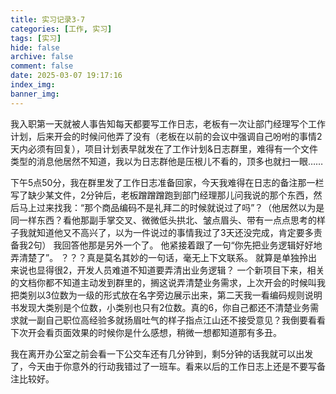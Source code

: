 ```yaml
---
title: 实习记录3-7
categories: [工作, 实习]
tags: [实习]
hide: false
archive: false
comment: false
date: 2025-03-07 19:17:16
index_img:
banner_img:
---
```


我入职第一天就被人事告知每天都要写工作日志，老板有一次让部门经理写个工作计划，后来开会的时候问他弄了没有（老板在以前的会议中强调自己吩咐的事情2天内必须有回复），项目计划表早就发在了工作计划&日志群里，难得有一个文件类型的消息他居然不知道，我以为日志群他是压根儿不看的，顶多也就扫一眼……
<!-- more -->

下午5点50分，我在群里发了工作日志准备回家，今天我难得在日志的备注那一栏写了缺少某文件，2分钟后，老板蹭蹭蹭跑到部门经理那儿问我说的那个东西，然后马上过来找我：“那个商品编码不是礼拜二的时候就说过了吗”？（他居然以为是同一样东西？看他那副手掌交叉、微微低头拱北、皱点眉头、带有一点点思考的样子我就知道他又不高兴了，以为一件说过的事情我过了3天还没完成，肯定要多责备我2句） 我回答他那是另外一个了。 他紧接着跟了一句“你先把业务逻辑好好地弄清楚了”。 ？？？真是莫名其妙的一句话，毫无上下文联系。 就算是单独拎出来说也显得很2，开发人员难道不知道要弄清出业务逻辑？ 一个新项目下来，相关的文档你都不知道主动发到群里的，搁这说弄清楚业务需求，上次开会的时候叫我把类别以3位数为一级的形式放在名字旁边展示出来，第二天我一看编码规则说明书发现大类别是个位数，小类别也只有2位数。真的6，你自己都还不清楚业务需求就一副自己职位高经验多就扬眉吐气的样子指点江山还不接受意见？我倒要看看下次开会看页面效果的时候你是什么感想，稍微一想都知道那有多丑。

我在离开办公室之前会看一下公交车还有几分钟到，剩5分钟的话我就可以出发了，今天由于你意外的行动我错过了一班车。看来以后的工作日志上还是不要写备注比较好。
